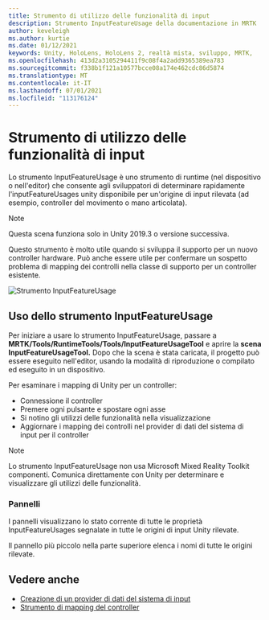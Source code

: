 ```yaml
---
title: Strumento di utilizzo delle funzionalità di input
description: Strumento InputFeatureUsage della documentazione in MRTK
author: keveleigh
ms.author: kurtie
ms.date: 01/12/2021
keywords: Unity, HoloLens, HoloLens 2, realtà mista, sviluppo, MRTK,
ms.openlocfilehash: 413d2a3105294411f9c08f4a2add9365389ea783
ms.sourcegitcommit: f338b1f121a10577bcce08a174e462cdc86d5874
ms.translationtype: MT
ms.contentlocale: it-IT
ms.lasthandoff: 07/01/2021
ms.locfileid: "113176124"
---
```

# <a name="input-feature-usage-tool"></a>Strumento di utilizzo delle funzionalità di input

Lo strumento InputFeatureUsage è uno strumento di runtime (nel dispositivo o nell'editor) che consente agli sviluppatori di determinare rapidamente l'inputFeatureUsages unity disponibile per un'origine di input rilevata (ad esempio, controller del movimento o mano articolata).

> [!NOTE]
> Questa scena funziona solo in Unity 2019.3 o versione successiva.

Questo strumento è molto utile quando si sviluppa il supporto per un nuovo controller hardware. Può anche essere utile per confermare un sospetto problema di mapping dei controlli nella classe di supporto per un controller esistente.

![Strumento InputFeatureUsage](../images/controller-mapping-tool/InputFeatureUsages.png)

## <a name="using-the-inputfeatureusage-tool"></a>Uso dello strumento InputFeatureUsage

Per iniziare a usare lo strumento InputFeatureUsage, passare a **MRTK/Tools/RuntimeTools/Tools/InputFeatureUsageTool** e aprire la **scena InputFeatureUsageTool.** Dopo che la scena è stata caricata, il progetto può essere eseguito nell'editor, usando la modalità di riproduzione o compilato ed eseguito in un dispositivo.

Per esaminare i mapping di Unity per un controller:

- Connessione il controller
- Premere ogni pulsante e spostare ogni asse
- Si notino gli utilizzi delle funzionalità nella visualizzazione
- Aggiornare i mapping dei controlli nel provider di dati del sistema di input per il controller

> [!NOTE]
> Lo strumento InputFeatureUsage non usa Microsoft Mixed Reality Toolkit componenti. Comunica direttamente con Unity per determinare e visualizzare gli utilizzi delle funzionalità.

### <a name="panels"></a>Pannelli

I pannelli visualizzano lo stato corrente di tutte le proprietà InputFeatureUsages segnalate in tutte le origini di input Unity rilevate.

Il pannello più piccolo nella parte superiore elenca i nomi di tutte le origini rilevate.

## <a name="see-also"></a>Vedere anche

- [Creazione di un provider di dati del sistema di input](../input/create-data-provider.md)
- [Strumento di mapping del controller](controller-mapping-tool.md)
